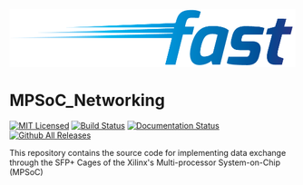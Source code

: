 <p align="center">
<img alt="fast_Optics" src="https://github.com/jracevedob/MPSoC_Networking/blob/main/Logo/fast.png" width="800">
</p>

# MPSoC_Networking

[![MIT Licensed](https://img.shields.io/github/license/jracevedob/MPSoC_Networking)](https://github.com/jracevedob/MPSoC_Networking/blob/main/LICENSE)
[![Build Status](https://img.shields.io/appveyor/build/jracevedob/MPSoC_Networking)](https://github.com//jracevedob/MPSoC_Networking/actions)
[![Documentation Status](https://readthedocs.org/projects/graphriccicurvature/badge/?version=latest)](https://github.com/jracevedob/MPSoC_Networking/wiki)
[![Github All Releases](https://img.shields.io/github/downloads/jracevedob/MPSoC_Networking/total.svg)]()


This repository contains the source code for implementing data exchange through the SFP+ Cages of the Xilinx's Multi-processor System-on-Chip (MPSoC)
